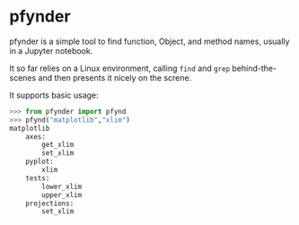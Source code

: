 # pfynder

pfynder is a simple tool to find function, Object, and method names, usually in a Jupyter notebook.

It so far relies on a Linux environment, calling `find` and `grep` behind-the-scenes
 and then presents it nicely on the screne.

It supports basic usage:

```python
>>> from pfynder import pfynd
>>> pfynd("matplotlib","xlim")
matplotlib
	axes:
		get_xlim
		set_xlim
	pyplot:
		xlim
	tests:
		lower_xlim
		upper_xlim
	projections:
		set_xlim
```
